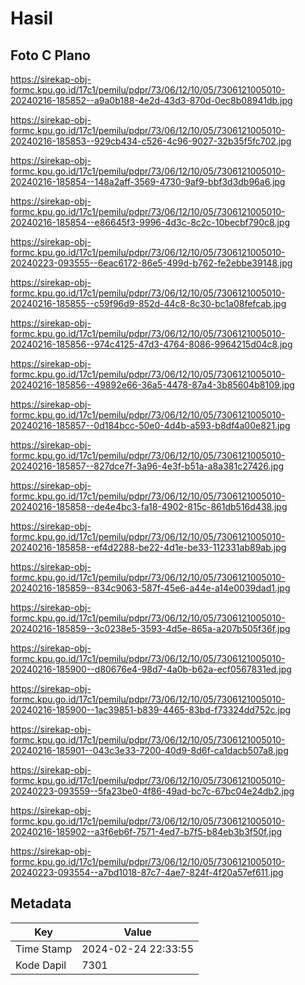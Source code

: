 # Hasil

## Foto C Plano

https://sirekap-obj-formc.kpu.go.id/17c1/pemilu/pdpr/73/06/12/10/05/7306121005010-20240216-185852--a9a0b188-4e2d-43d3-870d-0ec8b08941db.jpg

https://sirekap-obj-formc.kpu.go.id/17c1/pemilu/pdpr/73/06/12/10/05/7306121005010-20240216-185853--929cb434-c526-4c96-9027-32b35f5fc702.jpg

https://sirekap-obj-formc.kpu.go.id/17c1/pemilu/pdpr/73/06/12/10/05/7306121005010-20240216-185854--148a2aff-3569-4730-9af9-bbf3d3db96a6.jpg

https://sirekap-obj-formc.kpu.go.id/17c1/pemilu/pdpr/73/06/12/10/05/7306121005010-20240216-185854--e86645f3-9996-4d3c-8c2c-10becbf790c8.jpg

https://sirekap-obj-formc.kpu.go.id/17c1/pemilu/pdpr/73/06/12/10/05/7306121005010-20240223-093555--6eac6172-86e5-499d-b762-fe2ebbe39148.jpg

https://sirekap-obj-formc.kpu.go.id/17c1/pemilu/pdpr/73/06/12/10/05/7306121005010-20240216-185855--c59f96d9-852d-44c8-8c30-bc1a08fefcab.jpg

https://sirekap-obj-formc.kpu.go.id/17c1/pemilu/pdpr/73/06/12/10/05/7306121005010-20240216-185856--974c4125-47d3-4764-8086-9964215d04c8.jpg

https://sirekap-obj-formc.kpu.go.id/17c1/pemilu/pdpr/73/06/12/10/05/7306121005010-20240216-185856--49892e66-36a5-4478-87a4-3b85604b8109.jpg

https://sirekap-obj-formc.kpu.go.id/17c1/pemilu/pdpr/73/06/12/10/05/7306121005010-20240216-185857--0d184bcc-50e0-4d4b-a593-b8df4a00e821.jpg

https://sirekap-obj-formc.kpu.go.id/17c1/pemilu/pdpr/73/06/12/10/05/7306121005010-20240216-185857--827dce7f-3a96-4e3f-b51a-a8a381c27426.jpg

https://sirekap-obj-formc.kpu.go.id/17c1/pemilu/pdpr/73/06/12/10/05/7306121005010-20240216-185858--de4e4bc3-fa18-4902-815c-861db516d438.jpg

https://sirekap-obj-formc.kpu.go.id/17c1/pemilu/pdpr/73/06/12/10/05/7306121005010-20240216-185858--ef4d2288-be22-4d1e-be33-112331ab89ab.jpg

https://sirekap-obj-formc.kpu.go.id/17c1/pemilu/pdpr/73/06/12/10/05/7306121005010-20240216-185859--834c9063-587f-45e6-a44e-a14e0039dad1.jpg

https://sirekap-obj-formc.kpu.go.id/17c1/pemilu/pdpr/73/06/12/10/05/7306121005010-20240216-185859--3c0238e5-3593-4d5e-865a-a207b505f36f.jpg

https://sirekap-obj-formc.kpu.go.id/17c1/pemilu/pdpr/73/06/12/10/05/7306121005010-20240216-185900--d80676e4-98d7-4a0b-b62a-ecf0567831ed.jpg

https://sirekap-obj-formc.kpu.go.id/17c1/pemilu/pdpr/73/06/12/10/05/7306121005010-20240216-185900--1ac39851-b839-4465-83bd-f73324dd752c.jpg

https://sirekap-obj-formc.kpu.go.id/17c1/pemilu/pdpr/73/06/12/10/05/7306121005010-20240216-185901--043c3e33-7200-40d9-8d6f-ca1dacb507a8.jpg

https://sirekap-obj-formc.kpu.go.id/17c1/pemilu/pdpr/73/06/12/10/05/7306121005010-20240223-093559--5fa23be0-4f86-49ad-bc7c-67bc04e24db2.jpg

https://sirekap-obj-formc.kpu.go.id/17c1/pemilu/pdpr/73/06/12/10/05/7306121005010-20240216-185902--a3f6eb6f-7571-4ed7-b7f5-b84eb3b3f50f.jpg

https://sirekap-obj-formc.kpu.go.id/17c1/pemilu/pdpr/73/06/12/10/05/7306121005010-20240223-093554--a7bd1018-87c7-4ae7-824f-4f20a57ef611.jpg


## Metadata

| Key        | Value               |
| ---------- | ------------------- |
| Time Stamp | 2024-02-24 22:33:55 |
| Kode Dapil | 7301                |



